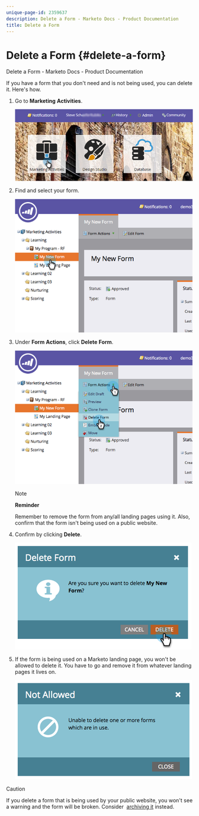 ```yaml
---
unique-page-id: 2359637
description: Delete a Form - Marketo Docs - Product Documentation
title: Delete a Form
---
```


# Delete a Form {#delete-a-form}

Delete a Form - Marketo Docs - Product Documentation

If you have a form that you don't need and is not being used, you can delete it. Here's how.

1. Go to **Marketing** **Activities**.

   ![](assets/login-marketing-activities-3.png)

1. Find and select your form.

   ![](assets/image2014-9-15-12-3a1-3a18.png)

1. Under **Form** **Actions**, click **Delete** **Form**.

   ![](assets/image2014-9-15-12-3a1-3a27.png)

   >[!NOTE]
   >
   >**Reminder**
   >
   >
   >Remember to remove the form from any/all landing pages using it. Also, confirm that the form isn't being used on a public website.

1. Confirm by clicking **Delete**.

   ![](assets/image2014-9-15-12-3a1-3a37.png)

1. If the form is being used on a Marketo landing page, you won't be allowed to delete it. You have to go and remove it from whatever landing pages it lives on.

   ![](assets/image2014-9-15-12-3a1-3a44.png)

>[!CAUTION]
>
>If you delete a form that is being used by your public website, you won't see a warning and the form will be broken. Consider&nbsp; [archiving it](../../../../product-docs/email-marketing/drip-nurturing/using-stream-content/archive-and-unarchive-stream-content.md)&nbsp;instead.

